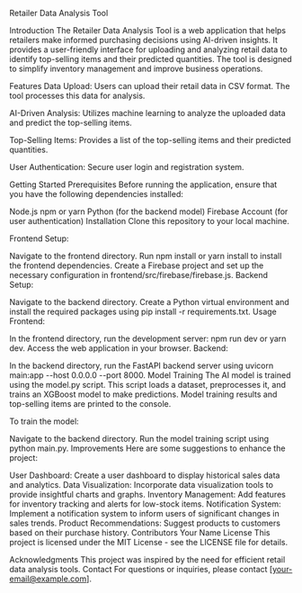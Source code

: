 Retailer Data Analysis Tool

Introduction
The Retailer Data Analysis Tool is a web application that helps retailers make informed purchasing decisions using AI-driven insights. It provides a user-friendly interface for uploading and analyzing retail data to identify top-selling items and their predicted quantities. The tool is designed to simplify inventory management and improve business operations.

Features
Data Upload: Users can upload their retail data in CSV format. The tool processes this data for analysis.

AI-Driven Analysis: Utilizes machine learning to analyze the uploaded data and predict the top-selling items.

Top-Selling Items: Provides a list of the top-selling items and their predicted quantities.

User Authentication: Secure user login and registration system.

Getting Started
Prerequisites
Before running the application, ensure that you have the following dependencies installed:

Node.js
npm or yarn
Python (for the backend model)
Firebase Account (for user authentication)
Installation
Clone this repository to your local machine.

Frontend Setup:

Navigate to the frontend directory.
Run npm install or yarn install to install the frontend dependencies.
Create a Firebase project and set up the necessary configuration in frontend/src/firebase/firebase.js.
Backend Setup:

Navigate to the backend directory.
Create a Python virtual environment and install the required packages using pip install -r requirements.txt.
Usage
Frontend:

In the frontend directory, run the development server: npm run dev or yarn dev.
Access the web application in your browser.
Backend:

In the backend directory, run the FastAPI backend server using uvicorn main:app --host 0.0.0.0 --port 8000.
Model Training
The AI model is trained using the model.py script. This script loads a dataset, preprocesses it, and trains an XGBoost model to make predictions. Model training results and top-selling items are printed to the console.

To train the model:

Navigate to the backend directory.
Run the model training script using python main.py.
Improvements
Here are some suggestions to enhance the project:

User Dashboard: Create a user dashboard to display historical sales data and analytics.
Data Visualization: Incorporate data visualization tools to provide insightful charts and graphs.
Inventory Management: Add features for inventory tracking and alerts for low-stock items.
Notification System: Implement a notification system to inform users of significant changes in sales trends.
Product Recommendations: Suggest products to customers based on their purchase history.
Contributors
Your Name
License
This project is licensed under the MIT License - see the LICENSE file for details.

Acknowledgments
This project was inspired by the need for efficient retail data analysis tools.
Contact
For questions or inquiries, please contact [your-email@example.com].


